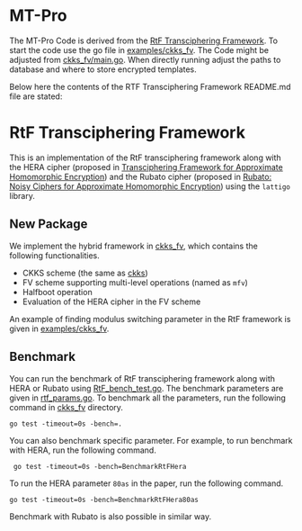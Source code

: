 # MT-Pro 
The MT-Pro Code is derived from the [RtF Transciphering Framework](https://github.com/KAIST-CryptLab/RtF-Transciphering). To start the code use the go file in [examples/ckks_fv](./Code/examples/ckks_fv). The Code might be adjusted from [ckks_fv/main.go](./Code/ckks_fv/main.go). 
When directly running adjust the paths to database and where to store encrypted templates. 

Below here the contents of the RTF Transciphering Framework README.md file are stated: 

# RtF Transciphering Framework
This is an implementation of the RtF transciphering framework along with the HERA cipher (proposed in [Transciphering Framework for Approximate Homomorphic Encryption](https://eprint.iacr.org/2020/1335)) and the Rubato cipher (proposed in [Rubato: Noisy Ciphers for Approximate Homomorphic Encryption](https://eprint.iacr.org/2022/537)) using the `lattigo` library.

## New Package
We implement the hybrid framework in [ckks_fv](./Code/ckks_fv), which contains the following functionalities.
- CKKS scheme (the same as [ckks](./Code/ckks))
- FV scheme supporting multi-level operations (named as `mfv`)
- Halfboot operation
- Evaluation of the HERA cipher in the FV scheme

An example of finding modulus switching parameter in the RtF framework is given in [examples/ckks_fv](./Code/examples/ckks_fv).

## Benchmark
You can run the benchmark of RtF transciphering framework along with HERA or Rubato using [RtF_bench_test.go](./Code/ckks_fv/RtF_bench_test.go).
The benchmark parameters are given in [rtf_params.go](./Code/ckks_fv/rtf_params.go).
To benchmark all the parameters, run the following command in [ckks_fv](./Code/ckks_fv) directory.

```go test -timeout=0s -bench=. ```

You can also benchmark specific parameter.
For example, to run benchmark with HERA, run the following command.

``` go test -timeout=0s -bench=BenchmarkRtFHera```

To run the HERA parameter `80as` in the paper, run the following command.

```go test -timeout=0s -bench=BenchmarkRtFHera80as```

Benchmark with Rubato is also possible in similar way.
